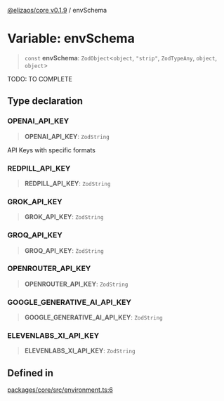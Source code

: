 [@elizaos/core v0.1.9](../index.md) / envSchema

# Variable: envSchema

> `const` **envSchema**: `ZodObject`\<`object`, `"strip"`, `ZodTypeAny`, `object`, `object`\>

TODO: TO COMPLETE

## Type declaration

### OPENAI\_API\_KEY

> **OPENAI\_API\_KEY**: `ZodString`

API Keys with specific formats

### REDPILL\_API\_KEY

> **REDPILL\_API\_KEY**: `ZodString`

### GROK\_API\_KEY

> **GROK\_API\_KEY**: `ZodString`

### GROQ\_API\_KEY

> **GROQ\_API\_KEY**: `ZodString`

### OPENROUTER\_API\_KEY

> **OPENROUTER\_API\_KEY**: `ZodString`

### GOOGLE\_GENERATIVE\_AI\_API\_KEY

> **GOOGLE\_GENERATIVE\_AI\_API\_KEY**: `ZodString`

### ELEVENLABS\_XI\_API\_KEY

> **ELEVENLABS\_XI\_API\_KEY**: `ZodString`

## Defined in

[packages/core/src/environment.ts:6](https://github.com/abilmansuryeshmuratov/tutorial_agent/blob/main/packages/core/src/environment.ts#L6)
